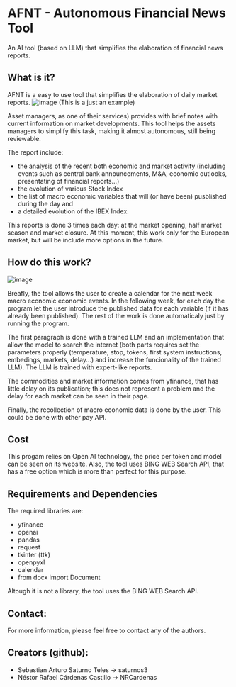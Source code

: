 # AFNT - Autonomous Financial News Tool
An AI tool (based on LLM) that simplifies the elaboration of financial news reports.

## What is it?

AFNT is a easy to use tool that simplifies the elaboration of daily market reports.
![image](https://github.com/NRCardenas/-AFNT-Autonomous-Financial-News-Tool/assets/153119544/347ba595-9c6e-4bc9-bb87-8dcd6594a75b)
(This is a just an example)

Asset managers, as one of their services) provides with brief notes with current information on market developments. This tool helps the assets managers to  simplify this task, making it almost autonomous, still being reviewable.

The report include:
 - the analysis of the recent both economic and market activity (including events such as central bank announcements, M&A, economic outlooks, presentating of financial reports...)
 - the evolution of various Stock Index
 - the list of macro economic variables that will (or have been) pusblished during the day and
 - a detailed evolution of the IBEX Index.

This reports is done 3 times each day: at the market opening, half market season and market closure. At this moment, this work only for the European market, but will be include more options in the future.

## How do this work?

![image](https://github.com/NRCardenas/-AFNT-Autonomous-Financial-News-Tool/assets/153119544/603bdda5-9732-4caf-8ae3-45f6f0093fe0)

Breafly, the tool allows the user to create a calendar for the next week macro economic economic events. In the following week, for each day the program let the user introduce the published data for each variable (if it has already been published). The rest of the work is done automaticaly just by running the program. 

The first paragraph is done with a trained LLM and an implementation that allow the model to search the internet (both parts requires set the parameters properly (temperature, stop, tokens, first system instructions, embedings, markets, delay...) and increase the funcionality of the trained LLM). The LLM is trained with expert-like reports.

The commodities and market information comes from yfinance, that has little delay on its publication; this does not represent a problem and the delay for each market can be seen in their page. 

Finally, the recollection of macro economic data is done by the user. This could be done with other pay API.

## Cost
This progam relies on Open AI technology, the price per token and model can be seen on its website. Also, the tool uses BING WEB Search API, that has a free option which is more than perfect for this purpose.

## Requirements and Dependencies

The required libraries are:
 - yfinance
 - openai
 - pandas
 - request
 - tkinter (ttk)
 - openpyxl
 - calendar
 - from docx import Document

Altough it is not a library, the tool uses the BING WEB Search API.

## Contact:

For more information, please feel free to contact any of the authors.

## Creators (github):
 - Sebastian Arturo Saturno Teles -> saturnos3 
 - Néstor Rafael Cárdenas Castillo -> NRCardenas
